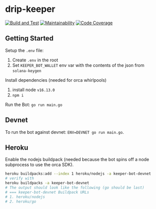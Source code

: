 # drip-keeper

[![Build and Test](https://github.com/dcaf-labs/drip-keeper/actions/workflows/build-and-test.yaml/badge.svg?branch=main)](https://github.com/dcaf-labs/drip-keeper/actions/workflows/build-and-test.yaml)
[![Maintainability](https://api.codeclimate.com/v1/badges/5b6787b16c4570e6b052/maintainability)](https://codeclimate.com/repos/61a44f1543298e01a1003151/maintainability)
[![Code Coverage](https://api.codeclimate.com/v1/badges/5b6787b16c4570e6b052/test_coverage)](https://codeclimate.com/repos/61a44f1543298e01a1003151/test_coverage)

## Getting Started

Setup the `.env` file:

1. Create `.env` in the root
2. Set `KEEPER_BOT_WALLET` env var with the contents of the json from `solana-keygen`

Install dependencies (needed for orca whirlpools)
1. install node `v16.13.0`
2. `npm i`

Run the Bot: `go run main.go`


## Devnet

To run the bot against devnet:
`ENV=DEVNET go run main.go`.

## Heroku
Enable the nodejs buildpack (needed because the bot spins off a node subprocess to use the orca SDK).
```bash
heroku buildpacks:add --index 1 heroku/nodejs -a keeper-bot-devnet
# verify with
heroku buildpacks -a keeper-bot-devnet
# The output should look like the following (go should be last)
# === keeper-bot-devnet Buildpack URLs
# 1. heroku/nodejs
# 2. heroku/go
```
